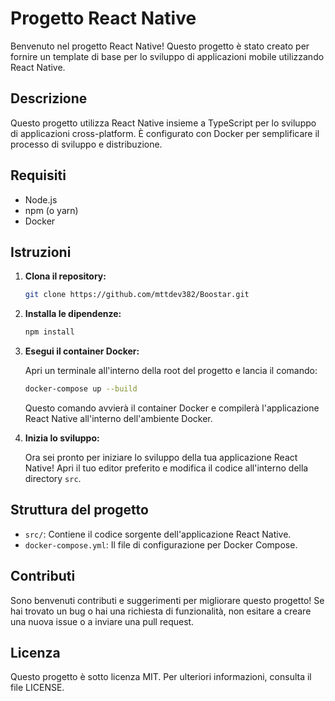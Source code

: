 # Progetto React Native

Benvenuto nel progetto React Native! Questo progetto è stato creato per fornire un template di base per lo sviluppo di applicazioni mobile utilizzando React Native.

## Descrizione

Questo progetto utilizza React Native insieme a TypeScript per lo sviluppo di applicazioni cross-platform. È configurato con Docker per semplificare il processo di sviluppo e distribuzione.

## Requisiti

- Node.js
- npm (o yarn)
- Docker

## Istruzioni

1. **Clona il repository:**

    ```bash
    git clone https://github.com/mttdev382/Boostar.git
    ```

2. **Installa le dipendenze:**

    ```bash
    npm install
    ```

3. **Esegui il container Docker:**

    Apri un terminale all'interno della root del progetto e lancia il comando:

    ```bash
    docker-compose up --build
    ```

    Questo comando avvierà il container Docker e compilerà l'applicazione React Native all'interno dell'ambiente Docker.

4. **Inizia lo sviluppo:**

    Ora sei pronto per iniziare lo sviluppo della tua applicazione React Native! Apri il tuo editor preferito e modifica il codice all'interno della directory `src`.

## Struttura del progetto

- `src/`: Contiene il codice sorgente dell'applicazione React Native.
- `docker-compose.yml`: Il file di configurazione per Docker Compose.

## Contributi

Sono benvenuti contributi e suggerimenti per migliorare questo progetto! Se hai trovato un bug o hai una richiesta di funzionalità, non esitare a creare una nuova issue o a inviare una pull request.

## Licenza

Questo progetto è sotto licenza MIT. Per ulteriori informazioni, consulta il file LICENSE.
